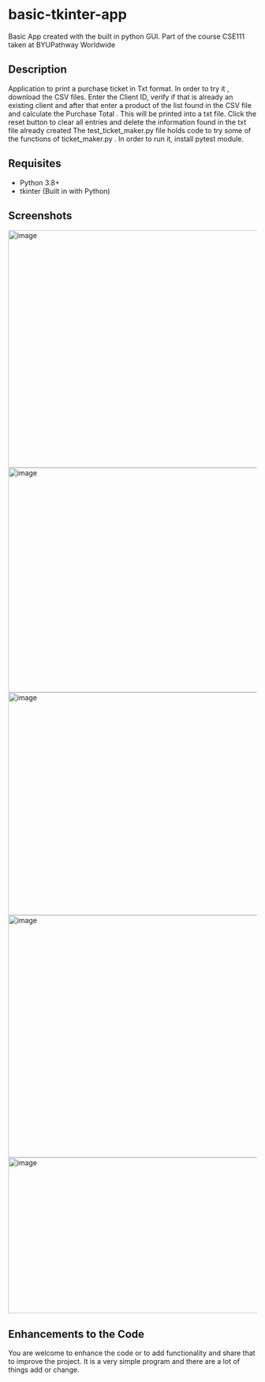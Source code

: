 # basic-tkinter-app
Basic App created with the built in python GUI. Part of the course CSE111 taken at BYUPathway Worldwide 

## Description
Application to print a purchase ticket in Txt format. In order to try it , download the CSV files. Enter the Client ID, verify if that is already an existing client and after that enter a product of the list found in the CSV file and calculate the Purchase Total . This will be printed into a txt file. Click the reset button to clear all entries and delete the information found in the txt file already created 
The test_ticket_maker.py file holds code to try some of the functions of ticket_maker.py . In order to run it, install pytest module. 

## Requisites
- Python 3.8+
- tkinter (Built in with Python) 


## Screenshots 
<img width="824" height="482" alt="image" src="https://github.com/user-attachments/assets/8818b4ff-f740-475d-b119-246b39062e9c" />
<img width="792" height="456" alt="image" src="https://github.com/user-attachments/assets/a7eac00e-06a7-4d09-8478-67bfc2637d8f" />
<img width="782" height="452" alt="image" src="https://github.com/user-attachments/assets/944c4b50-028f-440a-99a2-f33ef66b6ab7" />
<img width="786" height="492" alt="image" src="https://github.com/user-attachments/assets/91a2da82-cbfa-4e6f-acb6-442720a50987" />
<img width="570" height="316" alt="image" src="https://github.com/user-attachments/assets/9d445f5d-11b5-4659-82d3-227193bdd7f5" />

## Enhancements to the Code 
You are welcome to enhance the code or to add functionality and share that to improve the project. It is a very simple program and there are a lot of things add or change. 


